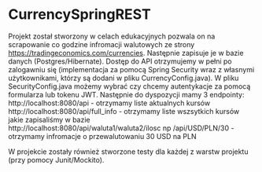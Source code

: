 # CurrencySpringREST

Projekt został stworzony w celach edukacyjnych pozwala on na scrapowanie co godzine infromacji walutowych ze strony https://tradingeconomics.com/currencies. Następnie zapisuje je w bazie danych (Postgres/Hibernate). Dostęp do API otrzymujemy w pełni po zalogawniu się (implementacja za pomocą Spring Security wraz z własnymi użytkownikami, którzy są dodani w pliku CurrencyConfig.java). W pliku SecurityConfig.java możemy wybrać czy chcemy autentykacje za pomocą formularza lub tokenu JWT. Następnie do dyspozycji mamy 3 endpointy:<br />
http://localhost:8080/api - otrzymamy liste aktualnych kursów<br />
http://localhost:8080/api/full_info - otrzymamy liste wszsytkich kursów jakie zapisaliśmy w bazie<br />
http://localhost:8080/api/waluta1/waluta2/ilosc np /api/USD/PLN/30 - otrzymamy infromacje o przewalutowaniu 30 USD na PLN<br />

W projekcie zostały również stworzone testy dla każdej z warstw projektu (przy pomocy Junit/Mockito).
